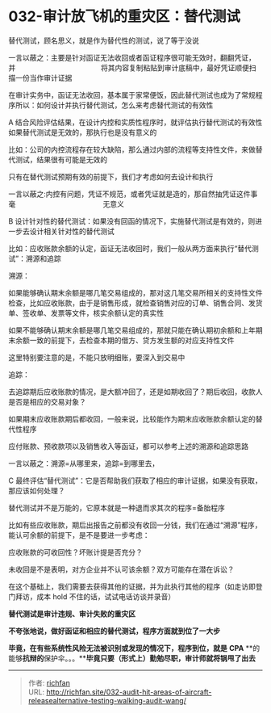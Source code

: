 # 032-审计放飞机的重灾区：替代测试

替代测试，顾名思义，就是作为替代性的测试，说了等于没说

一言以蔽之：主要是针对函证无法收回或者函证程序很可能无效时，翻翻凭证，并                                           将其内容复制粘贴到审计底稿中，最好凭证顺便扫描一份当作审计证据

在审计实务中，函证无法收回，基本属于家常便饭，因此替代测试也成为了常规程序所以：如何设计并执行替代测试，怎么来考虑替代测试的有效性

A 结合风险评估结果，在设计内控和实质性程序时，就评估执行替代测试的有效性如果替代测试是无效的，那执行也是没有意义的

比如：公司的内控流程存在较大缺陷，那么通过内部的流程等支持性文件，来做替代测试，结果很有可能是无效的

只有在替代测试预期有效的前提下，我们才考虑如何去设计和执行

一言以蔽之:内控有问题，凭证不规范，或者凭证就是造的，那自然抽凭证这件事毫                                            无意义

B 设计针对性的替代测试：如果没有回函的情况下，实施替代测试是有效的，则进一步去设计相关针对性的替代测试

比如：应收账款余额的认定，函证无法收回时，我们一般从两方面来执行“替代测试”：溯源和追踪

溯源：

如果能够确认期末余额是哪几笔交易组成的，那对这几笔交易所相关的支持性文件检查，比如应收账款，由于是销售形成，就检查销售对应的订单、销售合同、发货单、签收单、发票等文件，核实余额认定的真实性

如果不能够确认期末余额是哪几笔交易组成的，那就只能在确认期初余额和上年期末余额一致的前提下，去检查本期的借方、贷方发生额的对应支持性文件

这里特别要注意的是，不能只放明细账，要深入到交易中

追踪：

去追踪期后应收账款的情况，是大额冲回了，还是如期收回了？期后收回，收款人是否是相应的交易对象？

  

如果期末应收账款期后都收回，一般来说，比较能作为期末应收账款余额认定的替代性程序

应付账款、预收款项以及销售收入等函证，都可以参考上述的溯源和追踪思路


一言以蔽之：溯源=从哪里来，追踪=到哪里去，



C 最终评估“替代测试”：它是否帮助我们获取了相应的审计证据，如果没有获取，那应该如何处理？

替代测试并不是万能的，它原本就是一种退而求其次的程序=备胎程序

比如有些应收账款，期后出报告之前都没有收回一分钱，我们在通过“溯源”程序，能认可余额的前提下，是不是要进一步考虑：

应收账款的可收回性？坏账计提是否充分？

未收回是不是表明，对方企业并不认可该余额？双方可能存在潜在诉讼？

在这个基础上，我们需要去获得其他的证据，并为此执行其他的程序（如走访即登门拜访，成本 hold 不住的话，试试电话访谈并录音）

**替代测试是****审计违规、审计失败****的重灾区**

**不夸张地说，做好函证和相应的替代测试，程序方面就到位了一大步**

**毕竟，在有些系统性风险无法被识别或发现的情况下，****程序到位****，就是** **CPA** **的能够****抗辩的****保护伞。。。****毕竟只要（形式上）勤勉尽职，审计师就将锅甩了出去**

---

> 作者: [richfan](https://richfan.site/)  
> URL: http://richfan.site/032-audit-hit-areas-of-aircraft-releasealternative-testing-walking-audit-wang/  

